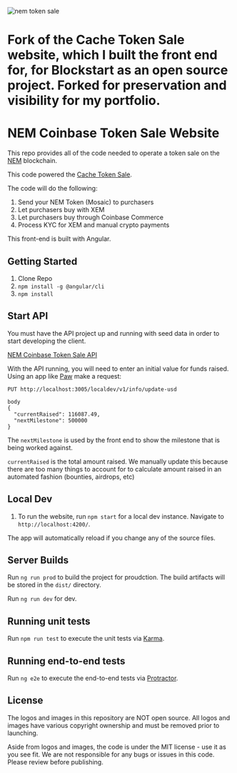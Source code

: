 ![nem token sale](/readme-images/nemtokensale.png?raw=true "NEM Token Sale")

# Fork of the Cache Token Sale website, which I built the front end for, for Blockstart as an open source project. Forked for preservation and visibility for my portfolio.

# NEM Coinbase Token Sale Website

This repo provides all of the code needed to operate a token sale on the [NEM](https://nem.io) blockchain. 

This code powered the [Cache Token Sale](https://getcache.io).

The code will do the following:

 1. Send your NEM Token (Mosaic) to purchasers
 2. Let purchasers buy with XEM
 3. Let purchasers buy through Coinbase Commerce
 4. Process KYC for XEM and manual crypto payments
 
 This front-end is built with Angular.


## Getting Started

1.  Clone Repo
2.  `npm install -g @angular/cli`
4.  `npm install`

## Start API

You must have the API project up and running with seed data in order to start developing the client.

[NEM Coinbase Token Sale API](https://github.com/blockstart/nem-coinbase-token-sale-api)

With the API running, you will need to enter an initial value for funds raised.
Using an app like [Paw](https://paw.cloud/) make a request:


```
PUT http://localhost:3005/localdev/v1/info/update-usd

body
{
  "currentRaised": 116087.49,
  "nextMilestone": 500000
}
```

The `nextMilestone` is used by the front end to show the milestone that is being worked against.

`currentRaised` is the total amount raised. We manually update this because there are too many
things to account for to calculate amount raised in an automated fashion (bounties, airdrops, etc)

## Local Dev

1.  To run the website, run `npm start` for a local dev instance. Navigate to `http://localhost:4200/`. 

The app will automatically reload if you change any of the source files.

## Server Builds

Run `ng run prod` to build the project for proudction. The build artifacts will be stored in the `dist/` directory.

Run `ng run dev` for dev.

## Running unit tests

Run `npm run test` to execute the unit tests via [Karma](https://karma-runner.github.io).

## Running end-to-end tests

Run `ng e2e` to execute the end-to-end tests via [Protractor](http://www.protractortest.org/).


## License

The logos and images in this repository are NOT open source. All logos and images have various copyright ownership and must be removed prior to launching.

Aside from logos and images, the code is under the MIT license - use it as you see fit. We are not responsible for any bugs or issues in this code. Please review before publishing.
